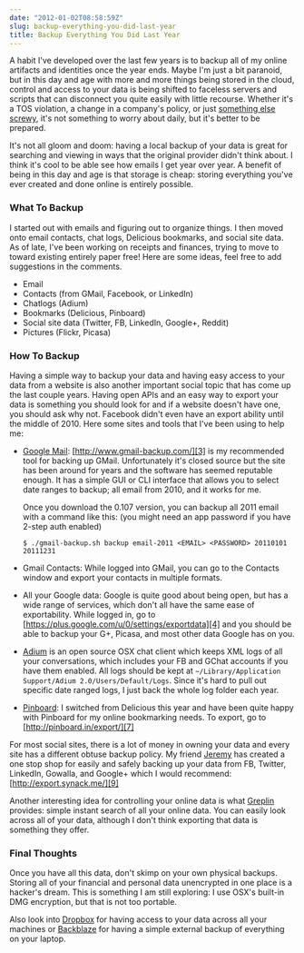 ```yaml
---
date: "2012-01-02T08:58:59Z"
slug: backup-everything-you-did-last-year
title: Backup Everything You Did Last Year
---
```


A habit I've developed over the last few years is to backup all of my online
artifacts and identities once the year ends. Maybe I'm just a bit paranoid, but
in this day and age with more and more things being stored in the cloud, control
and access to your data is being shifted to faceless servers and scripts that
can disconnect you quite easily with little recourse. Whether it's a TOS
violation, a change in a company's policy, or just [something else screwy][1],
it's not something to worry about daily, but it's better to be prepared.

It's not all gloom and doom: having a local backup of your data is great for
searching and viewing in ways that the original provider didn't think about. I
think it's cool to be able see how emails I get year over year. A benefit of
being in this day and age is that storage is cheap: storing everything you've
ever created and done online is entirely possible.

### What To Backup

I started out with emails and figuring out to organize things. I then moved onto
email contacts, chat logs, Delicious bookmarks, and social site data. As of
late, I've been working on receipts and finances, trying to move to toward
existing entirely paper free! Here are some ideas, feel free to add suggestions
in the comments.

- Email
- Contacts (from GMail, Facebook, or LinkedIn)
- Chatlogs (Adium)
- Bookmarks (Delicious, Pinboard)
- Social site data (Twitter, FB, LinkedIn, Google+, Reddit)
- Pictures (Flickr, Picasa)

### How To Backup

Having a simple way to backup your data and having easy access to your data from
a website is also another important social topic that has come up the last
couple years. Having open APIs and an easy way to export your data is something
you should look for and if a website doesn't have one, you should ask why not.
Facebook didn't even have an export ability until the middle of 2010. Here some
sites and tools that I've been using to help me:

- [Google Mail][2]: [http://www.gmail-backup.com/][3] is my recommended tool for
  backing up GMail. Unfortunately it's closed source but the site has been
  around for years and the software has seemed reputable enough. It has a simple
  GUI or CLI interface that allows you to select date ranges to backup; all
  email from 2010, and it works for me.

  Once you download the 0.107 version, you can backup all 2011 email with a
  command like this: (you might need an app password if you have 2-step auth
  enabled)

  `$ ./gmail-backup.sh backup email-2011 <EMAIL> <PASSWORD> 20110101 20111231`

- Gmail Contacts: While logged into GMail, you can go to the Contacts window and
  export your contacts in multiple formats.

- All your Google data: Google is quite good about being open, but has a wide
  range of services, which don't all have the same ease of exportability. While
  logged in, go to [https://plus.google.com/u/0/settings/exportdata][4] and you
  should be able to backup your G+, Picasa, and most other data Google has on
  you.

- [Adium][5] is an open source OSX chat client which keeps XML logs of all your
  conversations, which includes your FB and GChat accounts if you have them
  enabled. All logs should be kept at
  `~/Library/Application Support/Adium 2.0/Users/Default/Logs`. Since it's hard
  to pull out specific date ranged logs, I just back the whole log folder each
  year.

- [Pinboard][6]: I switched from Delicious this year and have been quite happy
  with Pinboard for my online bookmarking needs. To export, go to
  [http://pinboard.in/export/][7]

For most social sites, there is a lot of money in owning your data and every
site has a different obtuse backup policy. My friend [Jeremy][8] has created a
one stop shop for easily and safely backing up your data from FB, Twitter,
LinkedIn, Gowalla, and Google+ which I would recommend:
[http://export.synack.me/][9]

Another interesting idea for controlling your online data is what [Greplin][10]
provides: simple instant search of all your online data. You can easily look
across all of your data, although I don't think exporting that data is something
they offer.

### Final Thoughts

Once you have all this data, don't skimp on your own physical backups. Storing
all of your financial and personal data unencrypted in one place is a hacker's
dream. This is something I am still exploring: I use OSX's built-in DMG
encryption, but that is not too portable.

Also look into [Dropbox][11] for having access to your data across all your
machines or [Backblaze][12] for having a simple external backup of everything on
your laptop.

[1]: http://mashable.com/2009/09/25/bank-sues-google/
[2]: http://mail.google.com
[3]: http://www.gmail-backup.com/
[4]: https://plus.google.com/u/0/settings/exportdata
[5]: http://adium.im/
[6]: http://pinboard.in/
[7]: http://pinboard.in/export/
[8]: https://twitter.com/#!/synack
[9]: http://export.synack.me/
[10]: https://www.greplin.com/
[11]: https://www.dropbox.com/
[12]: http://www.backblaze.com/
